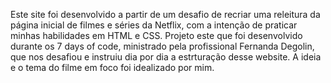 Este site foi desenvolvido a partir de um desafio de recriar uma releitura da página inicial de filmes e séries da Netflix, com a intenção de praticar minhas habilidades em HTML e CSS. 
Projeto este que foi desenvolvido durante os 7 days of code, ministrado pela profissional Fernanda Degolin, que nos desafiou e instruiu dia por dia a estrturação desse website.
A ideia e o tema do filme em foco foi idealizado por mim.
